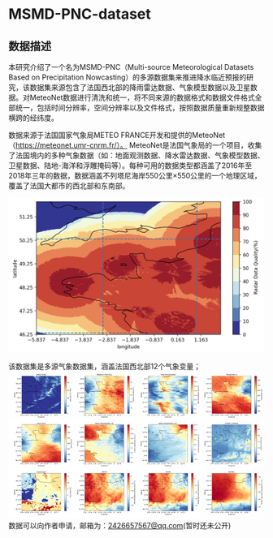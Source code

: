 # MSMD-PNC-dataset
## 数据描述
本研究介绍了一个名为MSMD-PNC（Multi-source Meteorological Datasets Based on Precipitation Nowcasting）的多源数据集来推进降水临近预报的研究，该数据集来源包含了法国西北部的降雨雷达数据、气象模型数据以及卫星数据。对MeteoNet数据进行清洗和统一，将不同来源的数据格式和数据文件格式全部统一，包括时间分辨率，空间分辨率以及文件格式，按照数据质量重新规整数据横跨的经纬度。

数据来源于法国国家气象局METEO FRANCE开发和提供的MeteoNet（https://meteonet.umr-cnrm.fr/）。 MeteoNet是法国气象局的一个项目，收集了法国境内的多种气象数据（如：地面观测数据、降水雷达数据、气象模型数据、卫星数据、陆地-海洋和浮雕掩码等）。每种可用的数据类型都涵盖了2016年至2018年三年的数据，数据涵盖不列塔尼海岸550公里×550公里的一个地理区域，覆盖了法国大都市的西北部和东南部。

![image](https://raw.githubusercontent.com/joyfulscarf/MSMD-PNC-dataset/main/%E9%9B%B7%E8%BE%BE%E8%B4%A8%E9%87%8F.jpg)

该数据集是多源气象数据集，涵盖法国西北部12个气象变量；
![image](https://raw.githubusercontent.com/joyfulscarf/MSMD-PNC-dataset/main/%E6%95%B0%E6%8D%AE.jpg)
数据可以向作者申请，邮箱为：2426657567@qq.com(暂时还未公开)
